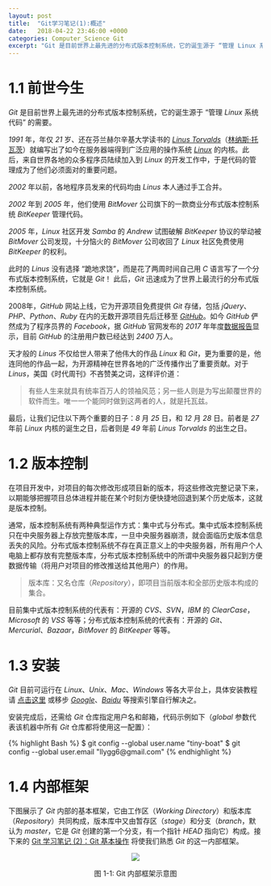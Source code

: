 ```yaml
---
layout: post
title:  "Git学习笔记(1):概述"
date:   2018-04-22 23:46:00 +0000
categories: Computer_Science Git
excerpt: "Git 是目前世界上最先进的分布式版本控制系统，它的诞生源于 “管理 Linux 系统代码” 的需要。1991 年，年仅 21 岁、还在芬兰赫尔辛基大学读书的 Linus Torvalds（林纳斯·托瓦茨）就编写出了如今在服务器端得到广泛应用的操作系统 Linux 的内核。此后，来自世界各地的众多程序员陆续加入到 Linux 的开发工作中，于是代码的管理成为了他们必须面对的重要问题"
---
```


# 1.1 前世今生

*Git* 是目前世界上最先进的分布式版本控制系统，它的诞生源于 “管理 *Linux* 系统代码” 的需要。

*1991* 年，年仅 *21* 岁、还在芬兰赫尔辛基大学读书的 *[Linus Torvalds](https://en.wikipedia.org/wiki/Linus_Torvalds)*（[林纳斯·托瓦茨](https://baike.baidu.com/item/%E6%9E%97%E7%BA%B3%E6%96%AF%C2%B7%E6%89%98%E7%93%A6%E5%85%B9/2122821?fr=aladdin)）就编写出了如今在服务器端得到广泛应用的操作系统 *[Linux](https://baike.baidu.com/item/linux/27050)* 的内核。此后，来自世界各地的众多程序员陆续加入到 *Linux* 的开发工作中，于是代码的管理成为了他们必须面对的重要问题。

*2002* 年以前，各地程序员发来的代码均由 *Linus* 本人通过手工合并。

*2002* 年到 *2005* 年，他们使用 *BitMover* 公司旗下的一款商业分布式版本控制系统 *BitKeeper* 管理代码。

*2005* 年，*Linux* 社区开发 *Samba* 的 *Andrew* 试图破解 *BitKeeper* 协议的举动被 *BitMover* 公司发现，十分恼火的 *BitMover* 公司收回了 *Linux* 社区免费使用 *BitKeeper* 的权利。

此时的 *Linus* 没有选择 “跪地求饶”，而是花了两周时间自己用 *C* 语言写了一个分布式版本控制系统，它就是 *Git*！ 此后，*Git* 迅速成为了世界上最流行的分布式版本控制系统。

2008年，*GitHub* 网站上线，它为开源项目免费提供 *Git* 存储，包括 *jQuery*、*PHP*、*Python*、*Ruby* 在内的无数开源项目先后迁移至 *[GitHub](https://github.com/)*。如今 *GitHub* 俨然成为了程序员界的 *Facebook*，据 *GitHub* 官网发布的 *2017* 年年度[数据报告](https://octoverse.github.com/)显示，目前 *GitHub* 的注册用户数已经达到 *2400* 万人。

天才般的 *Linus* 不仅给世人带来了他伟大的作品 *Linux* 和  *Git*，更为重要的是，他连同他的作品一起，为开源精神在世界各地的广泛传播作出了重要贡献。对于 *Linus*，美国《时代周刊》不吝赞美之词，这样评价道：

<div>
<blockquote class='quote-style'>
有些人生来就具有统率百万人的领袖风范；另一些人则是为写出颠覆世界的软件而生。唯一一个能同时做到这两者的人，就是托瓦兹。
</blockquote>
</div>

最后，让我们记住以下两个重要的日子：*8* 月 *25* 日，和 *12* 月 *28* 日。前者是 *27* 年前 *Linux* 内核的诞生之日，后者则是 *49* 年前 *Linus Torvalds* 的出生之日。


# 1.2 版本控制

在项目开发中，对项目的每次修改形成项目新的版本，将这些修改完整记录下来，以期能够把握项目总体进程并能在某个时刻方便快捷地回退到某个历史版本，这就是版本控制。

通常，版本控制系统有两种典型运作方式：集中式与分布式。集中式版本控制系统只在中央服务器上存放完整版本库，一旦中央服务器崩溃，就会面临历史版本信息丢失的风险。分布式版本控制系统不存在真正意义上的中央服务器，所有用户个人电脑上都存放有完整版本库，分布式版本控制系统中的所谓中央服务器只起到方便数据传输（将用户对项目的修改推送给其他用户）的作用。

<div>
<blockquote class='quote-style'>
版本库：又名仓库（<em>Repository</em>），即项目当前版本和全部历史版本构成的集合。
</blockquote>
</div>

目前集中式版本控制系统的代表有：开源的 *CVS*、*SVN*，*IBM* 的 *ClearCase*，*Microsoft* 的 *VSS* 等等；分布式版本控制系统的代表有：开源的 *Git*、*Mercurial*、*Bazaar*，*BitMover* 的 *BitKeeper* 等等。


# 1.3 安装

*Git* 目前可运行在 *Linux*、*Unix*、*Mac*、*Windows* 等各大平台上，具体安装教程请 [点击这里](https://www.liaoxuefeng.com/wiki/0013739516305929606dd18361248578c67b8067c8c017b000/00137396287703354d8c6c01c904c7d9ff056ae23da865a000) 或移步 *[Google](https://www.google.com.hk/)*、*[Baidu](https://www.baidu.com/)* 等搜索引擎自行解决之。

安装完成后，还需给 *Git* 仓库指定用户名和邮箱，代码示例如下（*global* 参数代表该机器中所有 *Git* 仓库都将使用这一配置）：

<div class="code-style">
{% highlight Bash %}
$ git config --global user.name "tiny-boat"
$ git config --global user.email "llygg6@gmail.com"
{% endhighlight %}
</div>


# 1.4 内部框架
下图展示了 *Git* 内部的基本框架，它由工作区（*Working Directory*）和版本库（*Repository*）共同构成，版本库中又由暂存区（*stage*）和分支（*branch*，默认为 *master*，它是 *Git* 创建的第一个分支，有一个指针 *HEAD* 指向它）构成。接下来的 [Git 学习笔记 (2)：Git 基本操作](https://www.longzf.com/git/2018/04/23/Git2_basic-operation.html) 将使我们熟悉 *Git* 的这一内部框架。

<div align='center'>
<img src="http://upload-images.jianshu.io/upload_images/6113920-a6436998275527f8?imageMogr2/auto-orient/strip%7CimageView2/2/w/1240">
<p> </p>
<p>图 1-1: Git 内部框架示意图</p>
</div>
